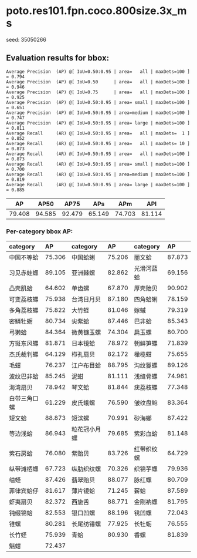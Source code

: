 # poto.res101.fpn.coco.800size.3x_ms  

seed: 35050266

## Evaluation results for bbox:  

```  
Average Precision  (AP) @[ IoU=0.50:0.95 | area=   all | maxDets=100 ] = 0.794
Average Precision  (AP) @[ IoU=0.50      | area=   all | maxDets=100 ] = 0.946
Average Precision  (AP) @[ IoU=0.75      | area=   all | maxDets=100 ] = 0.925
Average Precision  (AP) @[ IoU=0.50:0.95 | area= small | maxDets=100 ] = 0.651
Average Precision  (AP) @[ IoU=0.50:0.95 | area=medium | maxDets=100 ] = 0.747
Average Precision  (AP) @[ IoU=0.50:0.95 | area= large | maxDets=100 ] = 0.811
Average Recall     (AR) @[ IoU=0.50:0.95 | area=   all | maxDets=  1 ] = 0.852
Average Recall     (AR) @[ IoU=0.50:0.95 | area=   all | maxDets= 10 ] = 0.873
Average Recall     (AR) @[ IoU=0.50:0.95 | area=   all | maxDets=100 ] = 0.873
Average Recall     (AR) @[ IoU=0.50:0.95 | area= small | maxDets=100 ] = 0.700
Average Recall     (AR) @[ IoU=0.50:0.95 | area=medium | maxDets=100 ] = 0.819
Average Recall     (AR) @[ IoU=0.50:0.95 | area= large | maxDets=100 ] = 0.885
```  
|   AP   |  AP50  |  AP75  |  APs   |  APm   |  APl   |  
|:------:|:------:|:------:|:------:|:------:|:------:|  
| 79.408 | 94.585 | 92.479 | 65.149 | 74.703 | 81.114 |

### Per-category bbox AP:  

| category   | AP     | category   | AP     | category   | AP     |  
|:-----------|:-------|:-----------|:-------|:-----------|:-------|  
| 中国不等蛤      | 75.306 | 中国蛤蜊       | 75.206 | 丽文蛤        | 87.873 |  
| 习见赤蛙螺      | 89.105 | 亚洲棘螺       | 82.862 | 光滑河蓝蛤      | 69.156 |  
| 凸壳肌蛤       | 64.602 | 单齿螺        | 67.870 | 厚壳贻贝       | 90.902 |  
| 可变荔枝螺      | 75.938 | 台湾日月贝      | 87.180 | 四角蛤蜊       | 78.159 |  
| 多角荔枝螺      | 75.822 | 大竹蛏        | 81.046 | 嫁䗩         | 79.319 |  
| 密鳞牡蛎       | 80.734 | 尖紫蛤        | 87.446 | 巴非蛤        | 85.343 |  
| 弓獭蛤        | 84.364 | 微黄镰玉螺      | 74.304 | 扁玉螺        | 80.700 |  
| 方斑东风螺      | 81.871 | 日本镜蛤       | 78.972 | 朝鲜笋螺       | 71.839 |  
| 杰氏裁判螺      | 64.129 | 栉孔扇贝       | 82.172 | 橄榄蚶        | 75.655 |  
| 毛蚶         | 76.237 | 江户布目蛤      | 88.795 | 沟纹鬘螺       | 89.126 |  
| 波纹巴非蛤      | 85.245 | 泥蚶         | 81.111 | 浅缝骨螺       | 74.961 |  
| 海湾扇贝       | 78.942 | 琴文蛤        | 81.844 | 疣荔枝螺       | 77.348 |  
| 白带三角口螺     | 61.229 | 皮氏蛾螺       | 76.590 | 皱纹盘鲍       | 83.364 |  
| 短文蛤        | 88.873 | 短滨螺        | 70.991 | 砂海螂        | 87.422 |  
| 等边浅蛤       | 86.943 | 粒花冠小月螺     | 79.685 | 紫彩血蛤       | 81.148 |  
| 紫石房蛤       | 76.080 | 紫贻贝        | 83.726 | 红带织纹螺      | 64.729 |  
| 纵带滩栖螺      | 67.723 | 纵肋织纹螺      | 70.326 | 织锦芋螺       | 79.936 |  
| 缢蛏         | 87.426 | 翡翠贻贝       | 88.077 | 脉红螺        | 80.709 |  
| 菲律宾蛤仔      | 81.617 | 薄片镜蛤       | 71.245 | 薪蛤         | 87.589 |  
| 虾夷扇贝       | 82.372 | 西施舌        | 88.771 | 金刚衲螺       | 81.795 |  
| 钝缀锦蛤       | 82.553 | 银口凹螺       | 88.196 | 锈凹螺        | 72.043 |  
| 锥螺         | 80.281 | 长尾纺锤螺      | 77.925 | 长牡蛎        | 76.555 |  
| 长竹蛏        | 75.939 | 青蛤         | 80.930 | 香螺         | 81.839 |  
| 魁蚶         | 72.437 |            |        |            |        |
